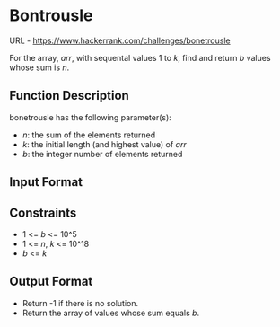 # Bontrousle

URL - https://www.hackerrank.com/challenges/bonetrousle

For the array, _arr_, with sequental values 1 to _k_, find and return _b_ values whose sum is _n_.

## Function Description

bonetrousle has the following parameter(s):

- _n_: the sum of the elements returned
- _k_: the initial length (and highest value) of _arr_
- _b_: the integer number of elements returned

## Input Format

## Constraints

- 1 <= _b_ <= 10^5
- 1 <= _n_, _k_ <= 10^18
- _b_ <= _k_

## Output Format

- Return -1 if there is no solution.
- Return the array of values whose sum equals _b_.
